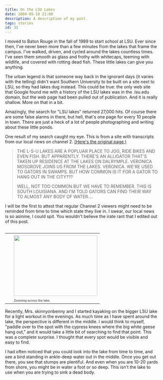 ```yaml
---
title: On the LSU Lakes
date: 2004-05-10 21:08
description: A description of my post.
tags: stories
id: 32
---
```

I moved to Baton Rouge in the fall of 1989 to start school at LSU.  Ever since then, I've never been more than a few minutes from the lakes that frame the campus.  I've walked, driven, and cycled around the lakes countless times.  I've seen them smooth as glass and frothy with whitecaps, teeming with wildlife, and covered with rotting dead fish.  These little lakes can give you anything.

The urban legend is that someone way back in the ignorant days (it varies with the telling) didn't want Southern University to be built on a site next to LSU, so they had lakes dug instead.  This could be true:  the only web site that Google found me with a history of the LSU lakes was in the .lsu.edu domain, but the web page had been pulled out of publication.  And it is really shallow.  More on that in a bit.

Amazingly, the search for "LSU lakes" returned 27,000 hits.  Of course there are some false alarms in there, but hell, that's one page for every 10 people in town.  There are just a heck of a lot of people photographing and writing about these little ponds.

One result of my search caught my eye.  This is from a site with transcripts from our local news on channel 2.  <a href="http://www.2theadvocate.com/scripts/042104/ten.htm" target="top" class ="mainbox">(Here's the original page.)</a>

<blockquote>THE L-S-U LAKES ARE A POPLUAR PLACE TO JOG, RIDE BIKES AND EVEN FISH. BUT APPARENTLY. THERE'S AN ALLIGATOR THAT'S TAKEN UP RESIDENCE AT THE LAKES ON DALRYMPLE. VERONICA MOSGROVE JOINS US FROM THE LAKES. VERONICA. WE'RE USED TO GATORS IN SWAMPS. BUT HOW COMMON IS IT FOR A GATOR TO HANG OUT IN THE CITY???

WELL, NOT TOO COMMON.BUT WE HAVE TO REMEMBER. THIS IS SOUTH LOUISIANA. AND I'M TOLD GATORS CAN FIND THEIR WAY TO ALMOST ANY BODY OF WATER....</blockquote>

I will be the first to attest that regular Channel 2 viewers might need to be reminded from time to time which state they live in.  I swear, our local news is so asinine, I could spit.  You wouldn't believe the irate rant that I edited out of this post.

<table cellpadding=0 cellspacing=0 border=0 align=right><tr><td width=5 rowspan=2><spacer type=block width=5 height=1></spacer></td><td width=275><img src="/img/Heather-kayak.JPG" height=200 width=275 aborder=0 vspace=4/></td></tr><tr><td width=275><font face="verdana, arial, geneva" size=1 color=#666666><b>Zooming across the lake.</b></font></td></tr></table>

Recently, Mrs. skinnyonbenny and I started kayaking on the bigger LSU lake for a light workout in the evenings.  As much time as I have spent around the lake, the perspective is different in the middle.  I would think to myself, "paddle over to the spot with the cypress knees where the big white geese hang out," and it would take a little bit of searching to find that point.  This was a complete surprise.  I thought that every spot would be visible and easy  to find.

I had often noticed that you could look into the lake from time to time, and see a bird standing in ankle-deep water out in the middle.  Once you get out there, you see that stumps are plentiful.  And even when you are 10-20 yards from shore, you might be in water a foot or so deep.  This isn't the lake to use when you are trying to sink a dead body.



